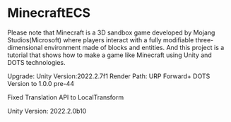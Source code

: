 # MinecraftECS
Please note that Minecraft is a 3D sandbox game developed by Mojang Studios(Microsoft) where players interact with a fully modifiable three-dimensional environment made of blocks and entities.  And this project is a tutorial that shows how to make a game like Minecraft using Unity and DOTS technologies.

Upgrade:
Unity Version:2022.2.7f1
Render Path: URP Forward+
DOTS Version to 1.0.0 pre-44

Fixed Translation API to LocalTransform

Unity Version:
2022.2.0b10